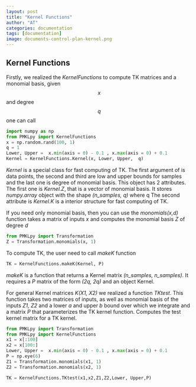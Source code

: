 ```yaml
---
layout: post
title: "Kernel Functions"
author: "AT"
categories: documentation
tags: [documentation]
image: documents-control-plan-kernel.png
---
```


## Kernel Functions 
Firstly, we realized the *KernelFunctions* to compute TK matrices and a monomial basis, given 
$$x$$
and degree 
$$q$$
one  can call

```python
import numpy as np
from PMKLpy import KernelFunctions
x = np.random.rand(100, 1)
q = 1
Lower, Upper =  x.min(axis = 0) - 0.1 , x.max(axis = 0) + 0.1
Kernel = KernelFunctions.Kernel(x, Lower, Upper,  q)
```

*Kernel* is a special class for fast computing of TK. The first argument of is data points, the second and third are low and upper bounds for samples and the last one is degree of monomial basis.  This object has 2 attributes. The first one is *Kernel.Z*, that is a vector of monomial basis. It stores *numpy.array* object with the shape *(n\_samples, q)* where q
The second attribute is *Kernel.K* is a interior structure for fast computing of TK. 

If you need only monomial basis, then you can use the *monomials(x,d)* function takes a matrix of inputs  *x* and computes the monomial basis *Z* of degree *d* 

```python
from PMKLpy import Transformation
Z = Transformation.monomials(x, 1)
```

To compute TK, the user need to call *makeK* function 

```python
TK = KernelFunctions.makeK(Kernel, P) 
```
*makeK* is a function that returns a Kernel matrix *(n\_samples, n\_samples)*. It requires a *P* matrix of the form *(2q, 2q)* and an object Kernel. 

For general Kernel matrices *K(X1, X2)* we realized a function *TKtest*. This function takes two matrices of inputs, as well as monomial basis of the inputs  *Z1, Z2* and a lower  *a* and upper  *b* bound over which we integrate  and a matrix  *P* that parameterizes the TK kernel function.  Computes the test kernel matrix for a TK kernel.

```python
from PMKLpy import Transformation
from PMKLpy import KernelFunctions
x1 = x[:100]
x2 = x[100:]
Lower, Upper =  x.min(axis = 0) - 0.1 , x.max(axis = 0) + 0.1
P = np.eye(6)
Z1 = Transformation.monomials(x1, 1)
Z2 = Transformation.monomials(x2, 1)

TK = KernelFunctions.TKtest(x1,x2,Z1,Z2,Lower, Upper,P)
```
